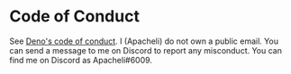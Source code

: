 # Code of Conduct

See
[Deno's code of conduct](https://github.com/denoland/deno/blob/main/CODE_OF_CONDUCT.md).
I (Apacheli) do not own a public email. You can send a message to me on Discord
to report any misconduct. You can find me on Discord as Apacheli#6009.
